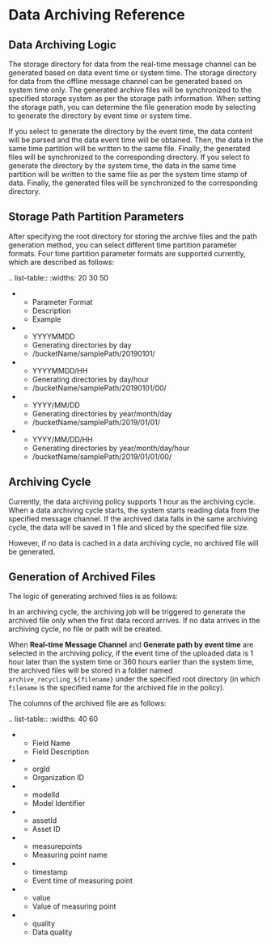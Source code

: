 # Data Archiving Reference

## Data Archiving Logic<logic>
The storage directory for data from the real-time message channel can be generated based on data event time or system time. The storage directory for data from the offline message channel can be generated based on system time only. The generated archive files will be synchronized to the specified storage system as per the storage path information. When setting the storage path, you can determine the file generation mode by selecting to generate the directory by event time or system time.

If you select to generate the directory by the event time, the data content will be parsed and the data event time will be obtained. Then, the data in the same time partition will be written to the same file. Finally, the generated files will be synchronized to the corresponding directory. If you select to generate the directory by the system time, the data in the same time partition will be written to the same file as per the system time stamp of data. Finally, the generated files will be synchronized to the corresponding directory.

## Storage Path Partition Parameters<path>
After specifying the root directory for storing the archive files and the path generation method, you can select different time partition parameter formats. Four time partition parameter formats are supported currently, which are described as follows:

.. list-table::
   :widths: 20 30 50

   * - Parameter Format
     - Description
     - Example
   * - YYYYMMDD
     - Generating directories by day
     - /bucketName/samplePath/20190101/
   * - YYYYMMDD/HH
     - Generating directories by day/hour
     - /bucketName/samplePath/20190101/00/
   * - YYYY/MM/DD
     - Generating directories by year/month/day
     - /bucketName/samplePath/2019/01/01/
   * - YYYY/MM/DD/HH
     - Generating directories by year/month/day/hour
     - /bucketName/samplePath/2019/01/01/00/

## Archiving Cycle<cycle>
Currently, the data archiving policy supports 1 hour as the archiving cycle. When a data archiving cycle starts, the system starts reading data from the specified message channel. If the archived data falls in the same archiving cycle, the data will be saved in 1 file and sliced by the specified file size.

However, if no data is cached in a data archiving cycle, no archived file will be generated.

<!--

Different archiving cycles mean different scheduled starting time to trigger the archiving jobs as well as different data range. For example:

.. list-table::
   :widths: 20 40 40

   * - Archiving Cycle
     - Scheduled Job Starting Time
     - Archived Data
   * - 1 hour
     - 00:00:00, 01:00:00, 02:00:00, ..., 23:00:00
     - Taking 01:00:00 for example, data to be archived falls in  [00:00:00, 01:00:00).
   * - 6 hours
     - 00:00:00, 06:00:00, 12:00:00, 18:00:00
     - Taking 6:00:00 AM for example, data to be archived falls in [00:00:00, 6:00:00 AM).
   * - 12 hours
     - 00:00:00, 12:00:00
     - Taking 12:00:00 PM for example, data to be archived falls in [00:00:00, 12:00:00 PM).
   * - 24 hours
     - 00:00:00
     - Taking 2019-01-02 00:00:00 for example, data to be archived falls in [2019-01-01 00:00:00, 2019-01-02 00:00:00)

.. note:: - The data archiving cycle adopts the system time stamp. If the system time stamp of data is within the current archiving cycle, the data will be archived as per the policy configuration and synchronized to the corresponding storage path.

-->

## Generation of Archived Files<file>

The logic of generating archived files is as follows:

In an archiving cycle, the archiving job will be triggered to generate the archived file only when the first data record arrives. If no data arrives in the archiving cycle, no file or path will be created.

When **Real-time Message Channel** and **Generate path by event time** are selected in the archiving policy, if the event time of the uploaded data is 1 hour later than the system time or 360 hours earlier than the system time, the archived files will be stored in a folder named `archive_recycling_${filename}` under the specified root directory (in which `filename` is the specified name for the archived file in the policy).

The columns of the archived file are as follows:

.. list-table::
   :widths: 40 60

   * - Field Name
     - Field Description
   * - orgId
     - Organization ID
   * - modelId
     - Model Identifier
   * - assetId
     - Asset ID
   * - measurepoints
     - Measuring point name
   * - timestamp
     - Event time of measuring point
   * - value
     - Value of measuring point
   * - quality
     - Data quality

<!--end-->
